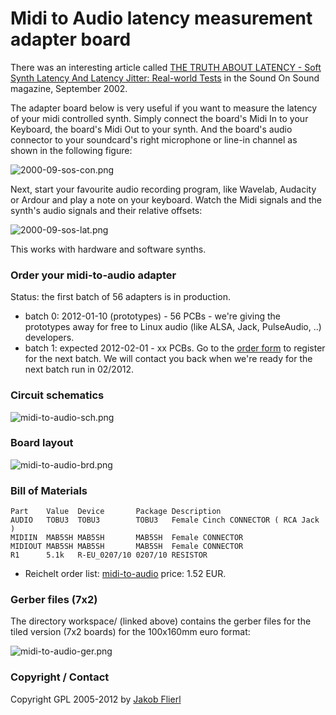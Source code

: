 # Midi to Audio latency measurement adapter board

There was an interesting article called [THE TRUTH ABOUT LATENCY - Soft Synth Latency And Latency Jitter: Real-world Tests](http://www.soundonsound.com/sos/Sep02/articles/pcmusician0902.asp) in the Sound On Sound magazine, September 2002.

The adapter board below is very useful if you want to measure the latency of your midi controlled synth. Simply connect the board's Midi In to your Keyboard, the board's Midi Out to your synth. And the board's audio connector to your soundcard's right microphone or line-in channel as shown in the following figure:

![2000-09-sos-con.png](../../../../raw/master/eagle/projects/midi-to-audio/2000-09-sos-con.png)

Next, start your favourite audio recording program, like Wavelab, Audacity or Ardour and play a note on your keyboard. Watch the Midi signals and the synth's audio signals and their relative offsets:

![2000-09-sos-lat.png](../../../../raw/master/eagle/projects/midi-to-audio/2000-09-sos-lat.png)

This works with hardware and software synths.

### Order your midi-to-audio adapter

Status: the first batch of 56 adapters is in production. 

* batch 0: 2012-01-10 (prototypes) - 56 PCBs - we're giving the prototypes away for free to Linux audio (like ALSA, Jack, PulseAudio, ..) developers.
* batch 1: expected 2012-02-01 - xx PCBs. Go to the [order form](https://docs.google.com/spreadsheet/viewform?hl=en_US&formkey=dGhXZGtpOGRWU2lNNGhZal93R1BjQVE6MQ) to register for the next batch. We will contact you back when we're ready for the next batch run in 02/2012.

### Circuit schematics

![midi-to-audio-sch.png](../../../../raw/master/eagle/projects/midi-to-audio/midi-to-audio-sch.png)

### Board layout

![midi-to-audio-brd.png](../../../../raw/master/eagle/projects/midi-to-audio/midi-to-audio-brd.png)

### Bill of Materials

```
Part    Value  Device       Package Description
AUDIO   TOBU3  TOBU3        TOBU3   Female Cinch CONNECTOR ( RCA Jack )
MIDIIN  MAB5SH MAB5SH       MAB5SH  Female CONNECTOR
MIDIOUT MAB5SH MAB5SH       MAB5SH  Female CONNECTOR
R1      5.1k   R-EU_0207/10 0207/10 RESISTOR
```

*   Reichelt order list: [midi-to-audio](http://www.reichelt.de/?ACTION=20;AWKID=527545;PROVID=2084) price: 1.52 EUR.

### Gerber files (7x2)

The directory workspace/ (linked above) contains the gerber files for the tiled version (7x2 boards) for the 100x160mm euro format:

![midi-to-audio-ger.png](../../../../raw/master/eagle/projects/midi-to-audio/midi-to-audio-ger.png)

### Copyright / Contact

Copyright GPL 2005-2012 by [Jakob Flierl](https://github.com/koppi)
